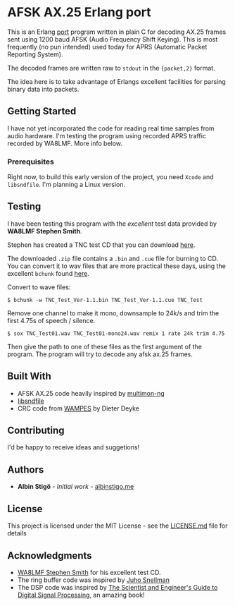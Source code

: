 # AFSK AX.25 Erlang port

This is an Erlang [port](http://erlang.org/doc/reference_manual/ports.html) program written in plain C for decoding AX.25 frames sent using 1200 baud AFSK (Audio Frequency Shift Keying). This is most frequently (no pun intended) used today for APRS (Automatic Packet Reporting System).

The decoded frames are written raw to `stdout` in the `{packet,2}` format.

The idea here is to take advantage of Erlangs excellent facilities for parsing binary data into packets.

## Getting Started

I have not yet incorporated the code for reading real time samples from audio hardware. I'm testing the program using recorded APRS traffic recorded by WA8LMF. More info below.

### Prerequisites

Right now, to build this early version of the project, you need `Xcode` and `libsndfile`. I'm planning a Linux version.

## Testing

I have been testing this program with the *excellent* test data provided by **WA8LMF Stephen Smith**.

Stephen has created a TNC test CD that you can download [here](http://wa8lmf.net/TNCtest/).

The downloaded `.zip` file contains a `.bin` and `.cue` file for burning to CD. You can convert it to wav files that are more practical these days, using the excellent `bchunk` found [here](http://he.fi/bchunk/).

Convert to wave files:

`$ bchunk -w TNC_Test_Ver-1.1.bin TNC_Test_Ver-1.1.cue TNC_Test`

Remove one channel to make it mono, downsample to 24k/s and trim the first 4.75s of speech / silence.

`$ sox TNC_Test01.wav TNC_Test01-mono24.wav remix 1 rate 24k trim 4.75`

Then give the path to one of these files as the first argument of the program. The program will try to decode any afsk ax.25 frames.

## Built With

* AFSK AX.25 code heavily inspired by [multimon-ng](https://github.com/EliasOenal/multimon-ng)
* [libsndfile](http://www.mega-nerd.com/libsndfile/)
* CRC code from [WAMPES](https://github.com/dieterdeyke/WAMPES) by Dieter Deyke

## Contributing

I'd be happy to receive ideas and suggetions!

## Authors

* **Albin Stigö** - *Initial work* - [albinstigo.me](http://albinstigo.me)

## License

This project is licensed under the MIT License - see the [LICENSE.md](LICENSE.md) file for details

## Acknowledgments

* [WA8LMF Stephen Smith](http://wa8lmf.net/) for his excellent test CD.
* The ring buffer code was inspired by [Juho Snellman](https://www.snellman.net/blog/archive/2016-12-13-ring-buffers/)
* The DSP code was inspired by [The Scientist and Engineer's Guide to Digital Signal Processing](http://www.dspguide.com), an amazing book!

